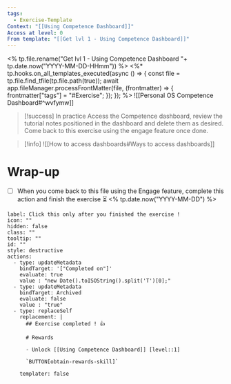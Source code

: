 ```yaml
---
tags:
  - Exercise-Template
Context: "[[Using Competence Dashboard]]"
Access at level: 0
From template: "[[Get lvl 1 - Using Competence Dashboard]]"
---
```

<% tp.file.rename("Get lvl 1 - Using Competence Dashboard "+ tp.date.now("YYYY-MM-DD-HHmm")) %>
<%* tp.hooks.on_all_templates_executed(async () => {
  const file = tp.file.find_tfile(tp.file.path(true));
  await app.fileManager.processFrontMatter(file, (frontmatter) => {
    frontmatter["tags"] = "#Exercise";
  });
}); 
%>
![[Personal OS Competence Dashboard#^wvfymw]]

> [!success] In practice
> Access the Competence dashboard, review the tutorial notes positioned in the dashboard and delete them as desired. Come back to this exercise using the engage feature once done. 

> [!info] 
> ![[How to access dashboards#Ways to access dashboards]]

# Wrap-up

- [ ] When you come back to this file using the Engage feature, complete this action and finish the exercise ⏳ <% tp.date.now("YYYY-MM-DD") %>

```meta-bind-button
label: Click this only after you finished the exercise !
icon: ""
hidden: false
class: ""
tooltip: ""
id: ""
style: destructive
actions:
  - type: updateMetadata
    bindTarget: '["Completed on"]'
    evaluate: true
    value : "new Date().toISOString().split('T')[0];" 
  - type: updateMetadata
    bindTarget: Archived
    evaluate: false
    value : "true" 
  - type: replaceSelf
    replacement: |
      ## Exercise completed ! 👍 
      
      # Rewards
      
      - Unlock [[Using Competence Dashboard]] [level::1]
      
      `BUTTON[obtain-rewards-skill]`
      
    templater: false
```
